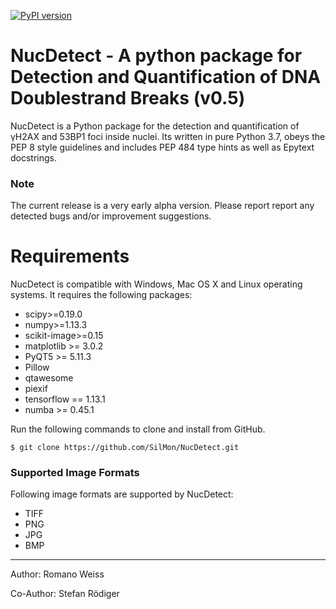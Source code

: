 [![PyPI version](https://badge.fury.io/py/NucDetect.svg)](https://badge.fury.io/py/NucDetect)

NucDetect - A python package for Detection and Quantification of DNA Doublestrand Breaks (v0.5)
============

NucDetect is a Python package for the detection and quantification of γH2AX and 53BP1 foci inside nuclei. Its written in 
pure Python 3.7, obeys the PEP 8 style guidelines and includes PEP 484 type hints as well as Epytext docstrings.

### Note

The current release is a very early alpha version. Please report report any detected bugs and/or improvement suggestions.

Requirements
============

NucDetect is compatible with Windows, Mac OS X and Linux operating systems. It requires 
the following packages:

* scipy>=0.19.0
* numpy>=1.13.3
* scikit-image>=0.15
* matplotlib >= 3.0.2
* PyQT5 >= 5.11.3
* Pillow
* qtawesome
* piexif
* tensorflow == 1.13.1
* numba >= 0.45.1

Run the following commands to clone and install from GitHub.

```console
$ git clone https://github.com/SilMon/NucDetect.git
```

### Supported Image Formats

Following image formats are supported by NucDetect:
* TIFF
* PNG
* JPG
* BMP

___

Author: Romano Weiss

Co-Author: Stefan Rödiger
